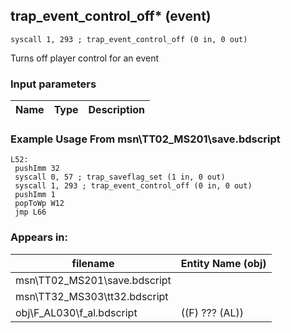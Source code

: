 ## trap_event_control_off* (event)

`syscall 1, 293 ; trap_event_control_off (0 in, 0 out)`

Turns off player control for an event

### Input parameters
| Name | Type | Description
|------|------|------------


### Example Usage From msn\TT02_MS201\save.bdscript
```plaintext
L52:
 pushImm 32
 syscall 0, 57 ; trap_saveflag_set (1 in, 0 out)
 syscall 1, 293 ; trap_event_control_off (0 in, 0 out)
 pushImm 1
 popToWp W12
 jmp L66
```


### Appears in:
| filename | Entity Name (obj)
|----------|-------------
| msn\TT02_MS201\save.bdscript       |           
| msn\TT32_MS303\tt32.bdscript       |           
| obj\F_AL030\f_al.bdscript       | ((F) ??? (AL))          



